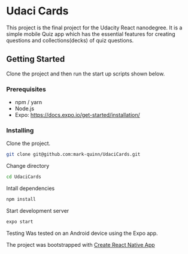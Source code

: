 # Udaci Cards

This project is the final project for the Udacity React nanodegree. It is a simple mobile Quiz app which has the essential features for creating questions and collections(decks) of quiz questions.

## Getting Started
Clone the project and then run the start up scripts shown below.

### Prerequisites

- npm / yarn
- Node.js
- Expo: https://docs.expo.io/get-started/installation/

### Installing

Clone the project.

```bash
git clone git@github.com:mark-quinn/UdaciCards.git
```

Change directory
```bash
cd UdaciCards
```

Intall dependencies
```bash
npm install
```

Start development server
```bash
expo start
```

Testing
Was tested on an Android device using the Expo app.

The project was bootstrapped with [Create React Native App](https://github.com/expo/create-react-native-app)
